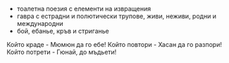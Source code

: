 - тоалетна поезия с елементи на извращения
- гавра с естрадни и полютически трупове, живи, неживи, родни и международни
- бой, ебанье, кръв и стриганье

Който краде - Мюмюн да го ебе!
Който повтори - Хасан да го разпори!
Който потрети - Гюнай, до мъдьети!
